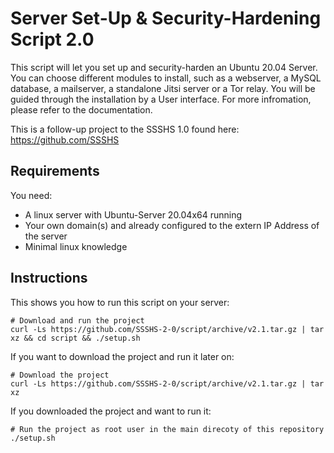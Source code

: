 # Server Set-Up & Security-Hardening Script 2.0
This script will let you set up and security-harden an Ubuntu 20.04 Server. You can choose different modules to install, such as a webserver, a MySQL database, a mailserver, a standalone Jitsi server or a Tor relay. You will be guided through the installation by a User interface. For more infromation, please refer to the documentation.

This is a follow-up project to the SSSHS 1.0 found here: https://github.com/SSSHS


## Requirements
You need:
* A linux server with Ubuntu-Server 20.04x64 running
* Your own domain(s) and already configured to the extern IP Address of the server
* Minimal linux knowledge

## Instructions
This shows you how to run this script on your server:
```
# Download and run the project
curl -Ls https://github.com/SSSHS-2-0/script/archive/v2.1.tar.gz | tar xz && cd script && ./setup.sh
```
If you want to download the project and run it later on:
```
# Download the project
curl -Ls https://github.com/SSSHS-2-0/script/archive/v2.1.tar.gz | tar xz
```
If you downloaded the project and want to run it:
```
# Run the project as root user in the main direcoty of this repository
./setup.sh
```
